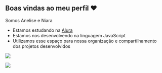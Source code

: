 ## Boas vindas ao meu perfil ❤️

Somos Anelise e Niara

- Estamos estudando na [Alura](https://www.alura.com.br)
- Estamos nos desenvolvendo na linguagem JavaScript
- Utilizamos esse espaço para nossa organização e compartilhamento dos projetos desenvolvidos

![](https://tenor.com/biSox.gif)

![](https://tenor.com/bP5M2.gif)
